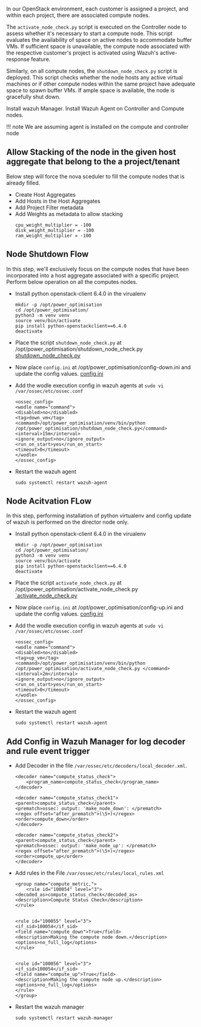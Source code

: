 In our OpenStack environment, each customer is assigned a project, and within each project, there are associated compute nodes.

The `activate_node_check.py` script is executed on the Controller node to assess whether it's necessary to start a compute node. This script evaluates the availability of space on active nodes to accommodate buffer VMs. If sufficient space is unavailable, the compute node associated with the respective customer's project is activated using Wazuh's active-response feature.

Similarly, on all compute nodes, the `shutdown_node_check.py` script is deployed. This script checks whether the node hosts any active virtual machines or if other compute nodes within the same project have adequate space to spawn buffer VMs. If ample space is available, the node is gracefully shut down.


Install wazuh Manager.
Install Wazuh Agent on Controller and Compute nodes.


!!! note
    We are assuming agent is installed on the compute and controller node



## Allow Stacking of the node in the given host aggregate that belong to the a project/tenant

Below step will force the nova sceduler to fill the compute nodes that is already filled.

- Create Host Aggregates
- Add Hosts in the Host Aggregates 
- Add Project Filter metadata
- Add Weights as metadata to allow stacking 
    ```
    cpu_weight_multiplier = -100
    disk_weight_multiplier = -100
    ram_weight_multiplier = -100
    ```


## Node Shutdown Flow
In this step, we'll exclusively focus on the compute nodes that have been incorporated into a host aggregate associated with a specific project. Perform below operation on all the computes nodes.


- Install python openstack-client 6.4.0 in the virualenv
    ```
    mkdir -p /opt/power_optimisation
    cd /opt/power_optimisation/
    python3 -m venv venv 
    source venv/bin/activate
    pip install python-openstackclient==6.4.0
    deactivate
    ```

- Place the script `shutdown_node_check.py` at /opt/power_optimisation/shutdown_node_check.py
    [shutdown_node_check.py](https://github.com/shubhamdang/power-optimisation/blob/main/shutdown_node_check.py)

-  Now place `config.ini` at /opt/power_optimisation/config-down.ini and update the config values.
   [config.ini](https://github.com/shubhamdang/power-optimisation/blob/main/config.ini)


- Add the wodle execution config in wazuh agents at `sudo vi /var/ossec/etc/ossec.conf` 
    ```
    <ossec_config>
    <wodle name="command">
    <disabled>no</disabled>
    <tag>down_vm</tag>
    <command>/opt/power_optimisation/venv/bin/python /opt/power_optimisation/shutdown_node_check.py</command>
    <interval>15m</interval>
    <ignore_output>no</ignore_output>
    <run_on_start>yes</run_on_start>
    <timeout>0</timeout>
    </wodle>
    </ossec_config>
    ```

- Restart the wazuh agent
    ```
    sudo systemctl restart wazuh-agent
    ```


## Node Acitvation FLow
In this step, performing installation of python virtualenv and config update of wazuh is performed on the director node only.


- Install python openstack-client 6.4.0 in the virualenv
    ```
    mkdir -p /opt/power_optimisation
    cd /opt/power_optimisation/
    python3 -m venv venv 
    source venv/bin/activate
    pip install python-openstackclient==6.4.0
    deactivate
    ```

- Place the script `activate_node_check.py` at /opt/power_optimisation/activate_node_check.py
    [`activate_node_check.py](https://github.com/shubhamdang/power-optimisation/blob/main/activate_node_check.py)

-  Now place `config.ini` at /opt/power_optimisation/config-up.ini and update the config values.
    [config.ini](https://github.com/shubhamdang/power-optimisation/blob/main/config.ini)

- Add the wodle execution config in wazuh agents at `sudo vi /var/ossec/etc/ossec.conf` 
    ```
    <ossec_config>
    <wodle name="command">
    <disabled>no</disabled>
    <tag>up_vm</tag>
    <command>/opt/power_optimisation/venv/bin/python /opt/power_optimisation/activate_node_check.py </command>
    <interval>2m</interval>
    <ignore_output>no</ignore_output>
    <run_on_start>yes</run_on_start>
    <timeout>0</timeout>
    </wodle>
    </ossec_config>
    ```


- Restart the wazuh agent
    ```
    sudo systemctl restart wazuh-agent
    ```



## Add Config in Wazuh Manager for log decoder and rule event trigger

- Add Decoder in the file `/var/ossec/etc/decoders/local_decoder.xml`.
    ```
    <decoder name="compute_status_check">
        <program_name>compute_status_check</program_name>
    </decoder>

    <decoder name="compute_status_check1">
    <parent>compute_status_check</parent>
    <prematch>ossec: output: 'make_node_down': </prematch>
    <regex offset="after_prematch">(\S+)</regex>
    <order>compute_down</order>
    </decoder>

    <decoder name="compute_status_check2">
    <parent>compute_status_check</parent>
    <prematch>ossec: output: 'make_node_up': </prematch>
    <regex offset="after_prematch">(\S+)</regex>
    <order>compute_up</order>
    </decoder>
    ```

- Add rules in the File `/var/ossec/etc/rules/local_rules.xml`
    ```
    <group name="compute_metric,">
        <rule id="100054" level="3">
    <decoded_as>compute_status_check</decoded_as>
    <description>Compute Status Check</description>
    </rule>


    <rule id="100055" level="3">
    <if_sid>100054</if_sid>
    <field name="compute_down">True</field>
    <description>Making the compute node down.</description>
    <options>no_full_log</options>
    </rule>


    <rule id="100056" level="3">
    <if_sid>100054</if_sid>
    <field name="compute_up">True</field>
    <description>Making the compute node up.</description>
    <options>no_full_log</options>
    </rule>
    </group>
    ```

- Restart the wazuh manager
    ```
    sudo systemctl restart wazuh-manager
    ```
